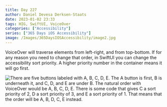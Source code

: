 ```yaml
---
title: Day 227
author: Daniel Devesa Derksen-Staats
date: 2023-01-02 23:33
tags: HIG, SwiftUI, VoiceOver
categories: ["Accessibility"]
series: ["365 Days iOS Accessibility"]
image: /Images/365DaysIOSAccessibility/image2.jpg
---
```


VoiceOver will traverse elements from left-right, and from top-bottom. If for any reason you need to change that order, in SwiftUI you can change the accessibility sort priority. A higher priority number in the container means it will go first.

![There are five buttons labeled with A, B, C, D, E. The A button is first, B is underneath it, and C, D, and E are under B. The natural order with VoiceOver would be A, B, C, D, E. There is some code that gives C a sort priority of 2, D a sort priority of 3, and E a sort priority of 1. That means that the order will be A, B, D, C, E instead.](/Images/365DaysIOSAccessibility/image2.jpg)